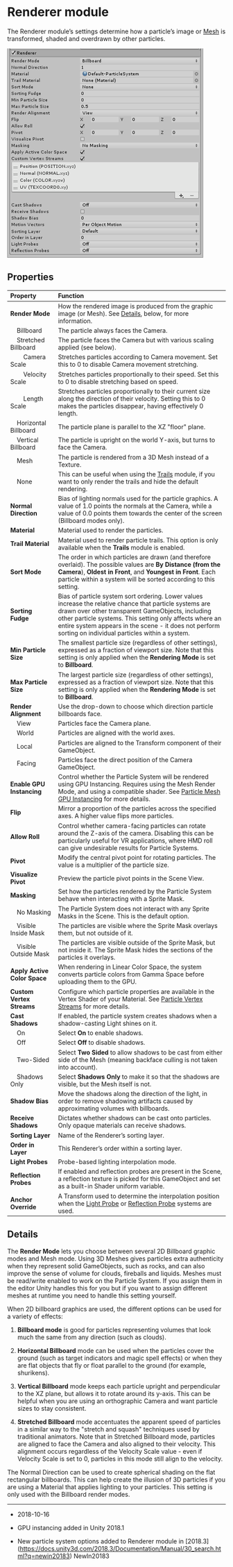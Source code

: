 # Renderer module

The Renderer module’s settings determine how a particle’s image or [Mesh](class-Mesh) is transformed, shaded and overdrawn by other particles.

![](../uploads/Main/PartSysRendererModule-0.png)


## Properties

| **Property**| **Function** |
|:---|:---| 
| __Render Mode__| How the rendered image is produced from the graphic image (or Mesh). See [Details](#Details), below, for more information. |
|&nbsp;&nbsp;&nbsp;&nbsp;Billboard| The particle always faces the Camera. |
|&nbsp;&nbsp;&nbsp;&nbsp;Stretched Billboard| The particle faces the Camera but with various scaling applied (see below). |
|&nbsp;&nbsp;&nbsp;&nbsp;&nbsp;&nbsp;&nbsp;&nbsp;Camera Scale| Stretches particles according to Camera movement. Set this to 0 to disable Camera movement stretching. |
|&nbsp;&nbsp;&nbsp;&nbsp;&nbsp;&nbsp;&nbsp;&nbsp;Velocity Scale| Stretches particles proportionally to their speed. Set this to 0 to disable stretching based on speed. |
|&nbsp;&nbsp;&nbsp;&nbsp;&nbsp;&nbsp;&nbsp;&nbsp;Length Scale| Stretches particles proportionally to their current size along the direction of their velocity. Setting this to 0 makes the particles disappear, having effectively 0 length. |
|&nbsp;&nbsp;&nbsp;&nbsp;Horizontal Billboard| The particle plane is parallel to the XZ "floor" plane. |
|&nbsp;&nbsp;&nbsp;&nbsp;Vertical Billboard| The particle is upright on the world Y-axis, but turns to face the Camera. |
|&nbsp;&nbsp;&nbsp;&nbsp;Mesh| The particle is rendered from a 3D Mesh instead of a Texture. |
|&nbsp;&nbsp;&nbsp;&nbsp;None| This can be useful when using the [Trails](PartSysTrailsModule) module, if you want to only render the trails and hide the default rendering. |
| __Normal Direction__| Bias of lighting normals used for the particle graphics. A value of 1.0 points the normals at the Camera, while a value of 0.0 points them towards the center of the screen (Billboard modes only). |
| __Material__| Material used to render the particles. |
| __Trail Material__| Material used to render particle trails. This option is only available when the __Trails__ module is enabled. |
| __Sort Mode__| The order in which particles are drawn (and therefore overlaid). The possible values are __By Distance (from the Camera__), __Oldest in Front__, and __Youngest in Front__. Each particle within a system will be sorted according to this setting. |
| __Sorting Fudge__| Bias of particle system sort ordering. Lower values increase the relative chance that particle systems are drawn over other transparent GameObjects, including other particle systems. This setting only affects where an entire system appears in the scene - it does not perform sorting on individual particles within a system. |
| __Min Particle Size__| The smallest particle size (regardless of other settings), expressed as a fraction of viewport size. Note that this setting is only applied when the __Rendering Mode__ is set to __Billboard__. |
| __Max Particle Size__| The largest particle size (regardless of other settings), expressed as a fraction of viewport size. Note that this setting is only applied when the __Rendering Mode__ is set to __Billboard__. |
| __Render Alignment__| Use the drop-down to choose which direction particle billboards face. |
|&nbsp;&nbsp;&nbsp;&nbsp;View| Particles face the Camera plane. |
|&nbsp;&nbsp;&nbsp;&nbsp;World| Particles are aligned with the world axes. |
|&nbsp;&nbsp;&nbsp;&nbsp;Local| Particles are aligned to the Transform component of their GameObject.|
|&nbsp;&nbsp;&nbsp;&nbsp;Facing| Particles face the direct position of the Camera GameObject. |
| __Enable GPU Instancing__| Control whether the Particle System will be rendered using GPU Instancing. Requires using the Mesh Render Mode, and using a compatible shader. See [Particle Mesh GPU Instancing](PartSysInstancing) for more details. |
| __Flip__| Mirror a proportion of the particles across the specified axes. A higher value flips more particles. |
| __Allow Roll__| Control whether camera-facing particles can rotate around the Z-axis of the camera. Disabling this can be particularly useful for VR applications, where HMD roll can give undesirable results for Particle Systems. |
| __Pivot__| Modify the central pivot point for rotating particles. The value is a multiplier of the particle size. |
| __Visualize Pivot__| Preview the particle pivot points in the Scene View. |
| __Masking__| Set how the particles rendered by the Particle System behave when interacting with a Sprite Mask. |
|&nbsp;&nbsp;&nbsp;&nbsp;No Masking| The Particle System does not interact with any Sprite Masks in the Scene. This is the default option.  |
|&nbsp;&nbsp;&nbsp;&nbsp;Visible Inside Mask| The particles are visible where the Sprite Mask overlays them, but not outside of it. |
|&nbsp;&nbsp;&nbsp;&nbsp;Visible Outside Mask| The particles are visible outside of the Sprite Mask, but not inside it. The Sprite Mask hides the sections of the particles it overlays. |
| __Apply Active Color Space__| When rendering in Linear Color Space, the system converts particle colors from Gamma Space before uploading them to the GPU. |
| __Custom Vertex Streams__| Configure which particle properties are available in the Vertex Shader of your Material. See [Particle Vertex Streams](PartSysVertexStreams) for more details. |
| __Cast Shadows__| If enabled, the particle system creates shadows when a shadow-casting Light shines on it. |
|&nbsp;&nbsp;&nbsp;&nbsp;On| Select __On__ to enable shadows.  |
|&nbsp;&nbsp;&nbsp;&nbsp;Off| Select __Off__ to disable shadows. |
|&nbsp;&nbsp;&nbsp;&nbsp;Two-Sided| Select __Two Sided__ to allow shadows to be cast from either side of the Mesh (meaning backface culling is not taken into account). |
|&nbsp;&nbsp;&nbsp;&nbsp;Shadows Only| Select __Shadows Only__ to make it so that the shadows are visible, but the Mesh itself is not. |
| __Shadow Bias__| Move the shadows along the direction of the light, in order to remove shadowing artifacts caused by approximating volumes with billboards. |
| __Receive Shadows__| Dictates whether shadows can be cast onto particles. Only opaque materials can receive shadows. |
| __Sorting Layer__| Name of the Renderer’s sorting layer. |
| __Order in Layer__| This Renderer’s order within a sorting layer. |
| __Light Probes__| Probe-based lighting interpolation mode. |
| __Reflection Probes__| If enabled and reflection probes are present in the Scene, a reflection texture is picked for this GameObject and set as a built-in Shader uniform variable. |
| __Anchor Override__| A Transform used to determine the interpolation position when the [Light Probe](LightProbes) or [Reflection Probe](ReflectionProbes) systems are used. |

<a name="Details"> </a>
## Details

The __Render Mode__ lets you choose between several 2D Billboard graphic modes and Mesh mode. Using 3D Meshes gives particles extra authenticity when they represent solid GameObjects, such as rocks, and can also improve the sense of volume for clouds, fireballs and liquids. Meshes must be read/write enabled to work on the Particle System. If you assign them in the editor Unity handles this for you but if you want to assign different meshes at runtime you need to handle this setting yourself.

When 2D billboard graphics are used, the different options can be used for a variety of effects:

1. __Billboard mode__ is good for particles representing volumes that look much the same from any direction (such as clouds).

2. __Horizontal Billboard__ mode can be used when the particles cover the ground (such as target indicators and magic spell effects) or when they are flat objects that fly or float parallel to the ground (for example, shurikens).

3. __Vertical Billboard__ mode keeps each particle upright and perpendicular to the XZ plane, but allows it to rotate around its y-axis. This can be helpful when you are using an orthographic Camera and want particle sizes to stay consistent.

4. __Stretched Billboard__ mode accentuates the apparent speed of particles in a similar way to the "stretch and squash" techniques used by traditional animators. Note that in Stretched Billboard mode, particles are aligned to face the Camera and also aligned to their velocity. This alignment occurs regardless of the Velocity Scale value - even if Velocity Scale is set to 0, particles in this mode still align to the velocity.

The Normal Direction can be used to create spherical shading on the flat rectangular billboards. This can help create the illusion of 3D particles if you are using a Material that applies lighting to your particles. This setting is only used with the Billboard render modes.

---
* <span class="page-edit">2018-10-16  <!-- include IncludeTextNewPageYesEdit --></span>

* <span class="page-history">GPU instancing added in Unity  2018.1</span>
* <span class="page-history">New particle system options added to Renderer module in [2018.3] (https://docs.unity3d.com/2018.3/Documentation/Manual/30_search.html?q=newin20183) <span class="search-words">NewIn20183</span></span>

